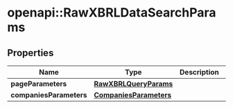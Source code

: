 # openapi::RawXBRLDataSearchParams


## Properties
Name | Type | Description | Notes
------------ | ------------- | ------------- | -------------
**pageParameters** | [**RawXBRLQueryParams**](RawXBRLQueryParams.md) |  | [optional] 
**companiesParameters** | [**CompaniesParameters**](CompaniesParameters.md) |  | [optional] 


